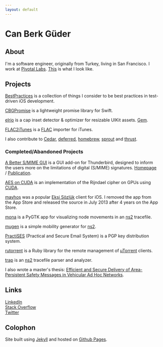 ```yaml
---
layout: default
---
```

# Can Berk Güder

## About

I'm a software engineer, originally from Turkey, living in San Francisco. I work at [Pivotal Labs][pivotal-labs]. [This][photo] is what I look like.

## Projects

[BestPractices][] is a collection of things I consider to be best practices in test-driven iOS development.

[CBGPromise][] is a lightweight promise library for Swift.

[elrio][] is a cap inset detector & optimizer for resizable UIKit assets. [Gem][elrio-gem].

[FLAC2iTunes][] is a [FLAC][] importer for iTunes.

I also contribute to [Cedar][], [deferred][], [homebrew][], [sprout][] and [thrust][].

### Completed/Abandoned Projects

[A Better S/MIME GUI][a-better-s-mime-gui] is a GUI add-on for Thunderbird, designed to inform the users more on the limitations of digital (S/MIME) signatures. [Homepage][a-better-s-mime-gui-homepage] / [Publication][a-better-s-mime-gui-publication].

[AES on CUDA][aes-on-cuda] is an implementation of the Rijndael cipher on GPUs using [CUDA][].

[mayhoş][mayhos] was a popular [Ekşi Sözlük][eksi-sozluk] client for iOS. I removed the app from the App Store and released the source in July 2013 after 4 years on the App Store.

[mona][] is a PyGTK app for visualizing node movements in an [ns2][] tracefile.

[mugen][] is a simple mobility generator for [ns2][].

[PractiSES][] (Practical and Secure Email System) is a PGP key distribution system.

[rutorrent][] is a Ruby library for the remote management of [µTorrent][utorrent] clients.

[trap][] is an [ns2][] tracefile parser and analyzer.

I also wrote a master's thesis: [Efficient and Secure Delivery of Area-Persistent Safety Messages in Vehicular Ad Hoc Networks][thesis].

## Links

[LinkedIn][]  
[Stack Overflow][stack-overflow]  
[Twitter][]

## Colophon

Site built using [Jekyll][] and hosted on [Github Pages][github-pages].

[a-better-s-mime-gui-homepage]: http://people.sabanciuniv.edu/levi/SMIME-GUI-addon/
[a-better-s-mime-gui-publication]: http://dx.doi.org/10.1016/j.cose.2008.09.003
[a-better-s-mime-gui]: https://github.com/cbguder/a-better-s-mime-gui
[aes-on-cuda]: https://github.com/cbguder/aes-on-cuda
[bestpractices]: https://github.com/cbguder/BestPractices
[cbgpromise]: https://github.com/cbguder/CBGPromise
[cedar]: https://github.com/pivotal/cedar
[cuda]: http://www.nvidia.com/object/cuda_home_new.html
[deferred]: https://github.com/kseebaldt/deferred
[eksi-sozluk]: https://eksisozluk.com
[elrio-gem]: http://rubygems.org/gems/elrio
[elrio]: https://github.com/cbguder/elrio
[flac2itunes]: https://github.com/cbguder/flac2itunes
[flac]: https://xiph.org/flac/
[github-pages]: http://pages.github.com
[homebrew]: https://github.com/Homebrew/homebrew
[ia-writer]: http://www.iawriter.com/
[jekyll]: http://jekyllrb.com
[linkedin]: http://www.linkedin.com/in/cbguder
[mayhos]: https://github.com/cbguder/mayhos
[mona]: https://github.com/cbguder/mona
[mugen]: https://github.com/cbguder/mugen
[ns2]: http://www.isi.edu/nsnam/ns/
[photo]: assets/cbg.jpg
[pivotal-labs]: http://pivotallabs.com
[practises]: https://github.com/cbguder/practises
[rutorrent]: https://github.com/cbguder/rutorrent
[sprout]: https://github.com/pivotal-sprout
[stack-overflow]: http://stackoverflow.com/users/2119/can-berk-guder
[thesis]: http://research.sabanciuniv.edu/19088/
[thrust]: https://github.com/pivotal/thrust
[trap]: https://github.com/cbguder/trap
[twitter]: https://twitter.com/cbguder
[utorrent]: http://www.utorrent.com
